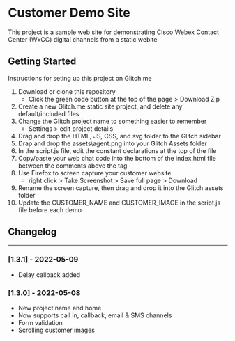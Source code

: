 # Customer Demo Site

This project is a sample web site for demonstrating Cisco Webex Contact Center (WxCC) digital channels from a static webite

## Getting Started

Instructions for seting up this project on Glitch.me

1. Download or clone this repository
   - Click the green code button at the top of the page > Download Zip
2. Create a new Glitch.me static site project, and delete any default/included files
3. Change the Glitch project name to something easier to remember
   - Settings > edit project details
4. Drag and drop the HTML, JS, CSS, and svg folder to the Glitch sidebar
5. Drap and drop the assets\agent.png into your Glitch Assets folder
6. In the script.js file, edit the constant declarations at the top of the file
7. Copy/paste your web chat code into the bottom of the index.html file between the comments above the </body> tag
8. Use Firefox to screen capture your customer website
   - right click > Take Screenshot > Save full page > Download
9. Rename the screen capture, then drag and drop it into the Glitch assets folder
10. Update the CUSTOMER_NAME and CUSTOMER_IMAGE in the script.js file before each demo

## Changelog

---

### [1.3.1] - 2022-05-09

- Delay callback added

### [1.3.0] - 2022-05-08

- New project name and home
- Now supports call in, callback, email & SMS channels
- Form validation
- Scrolling customer images
